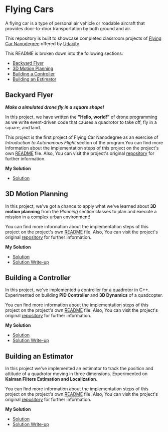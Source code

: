 # Flying Cars #

A flying car is a type of personal air vehicle or roadable aircraft that provides door-to-door transportation by both ground and air.


This repository is built to showcase completed classroom projects of [Flying Car Nanodegree](https://www.udacity.com/course/flying-car-nanodegree--nd787) offered by [Udacity](https://www.udacity.com/)

This README is broken down into the following sections:
 
 - [Backyard Flyer](#backyard-flyer)
 - [3D Motion Planning](#3d-motion-planning)
 - [Building a Controller](#building-a-controller)
 - [Building an Estimator](#building-an-estimator)

## Backyard Flyer ##
***Make a simulated drone fly in a square shape!***

In this project, we have written the **"Hello, world!"** of drone programming as we write event-driven code that causes a  quadrotor to take off, fly in a square, and land.

This project is the first project of Flying Car Nanodegree as an exercise of *Introduction to Autonomous Flight* section of the program.You can find more information about the implementation steps of this project on the project's own [README](/Backyard-Flyer/README.md) file. Also, You can visit the project's original [repository](https://github.com/udacity/FCND-Backyard-Flyer) for further information.

**My Solution**
- [Solution](Backyard-Flyer/backyard_flyer_solution.py)



## 3D Motion Planning ##
In this project, we've got a chance to apply what we've learned about **3D motion planning** from the *Planning* section classes to plan and execute a mission in a complex urban environment!

You can find more information about the implementation steps of this project on the project's own [README](Motion-Planning/README.md) file. Also, You can visit the project's original [repository](https://github.com/udacity/FCND-Motion-Planning) for further information.

**My Solution**
- [Solution](/Motion-Planning/planning_utils_solution.py)
- [Solution Write-up](/Motion-Planning/FCND-Motion_Planning.pdf)

## Building a Controller ##

In this project, we've implemented a controller for a quadrotor in C++. Experimented on building **PID Controller** and **3D Dynamics** of a quadcopter.

You can find more information about the implementation steps of this project on the project's own [README](/Controls/README.md) file. Also, You can visit the project's original [repository](https://github.com/udacity/FCND-Controls) for further information.

**My Solution**
- [Solution](/Controls/src/QuadControl.cpp)
- [Solution Write-up](/Controls/report2.pdf)
## Building an Estimator ##

In this project we've implemented an estimator to track the position and attitude of a quadrotor moving in three dimensions. Experimented on **Kalman Filters** **Estimation and Localization**.

You can find more information about the implementation steps of this project on the project's own [README](/Estimation/README.md) file. Also, You can visit the project's original [repository](https://github.com/udacity/FCND-Estimation-CPP) for further information.

**My Solution**
- [Solution](/Estimation/src/QuadEstimatorEKF.cpp)
- [Solution Write-up](/Estimation/report/report.md)

